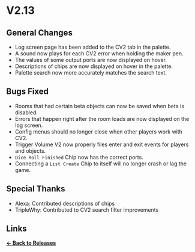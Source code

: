 # V2.13

## General Changes

* Log screen page has been added to the CV2 tab in the palette.
* A sound now plays for each CV2 error when holding the maker pen.
* The values of some output ports are now displayed on hover.
* Descriptions of chips are now displayed on hover in the palette.
* Palette search now more accurately matches the search text.

## Bugs Fixed

* Rooms that had certain beta objects can now be saved when beta is disabled.
* Errors that happen right after the room loads are now displayed on the log screen.
* Config menus should no longer close when other players work with CV2.
* Trigger Volume V2 now properly files enter and exit events for players and objects.
* `Dice Roll Finished` Chip now has the correct ports.
* Connecting a `List Create` Chip to itself will no longer crash or lag the game.

## Special Thanks

* Alexa: Contributed descriptions of chips
* TripleWhy: Contributed to CV2 search filter improvements

## Links

**[<- Back to Releases](https://tyleo-rec.github.io/CircuitsV2Resources/releases/)**
